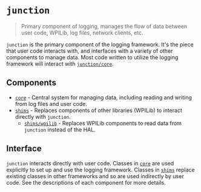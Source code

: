 # `junction`

> Primary component of logging, manages the flow of data between user code, WPILib, log files, network clients, etc.

`junction` is the primary component of the logging framework. It's the piece that user code interacts with, and interfaces with a variety of other components to manage data. Most code written to utilize the logging framework will interact with [`junction/core`](/junction/core).

## Components

* [`core`](/junction/core) - Central system for managing data, including reading and writing from log files and user code.
* [`shims`](/junction/shims) - Replaces components of other libraries (WPILib) to interact directly with `junction`.
  * [`shims/wpilib`](/junction/shims/wpilib) - Replaces WPILib components to read data from `junction` instead of the HAL.

## Interface

`junction` interacts directly with user code. Classes in [`core`](/junction/core) are used explicitly to set up and use the logging framework. Classes in [`shims`](/junction/shims) replace existing classes in other frameworks and so are used indirectly by user code. See the descriptions of each component for more details.